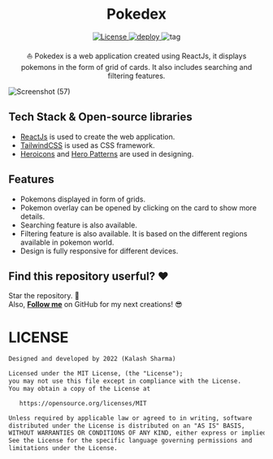 <h1 align='center'>Pokedex</h1>

<p align='center'>
  <a href="https://opensource.org/licenses/MIT">
  <img alt="License" src="https://img.shields.io/github/license/k99sharma/pokemon-react"/>
  </a>
  
  <a href="https://app.netlify.com/sites/ghost32-pokemon/deploys">
    <img alt="deploy" src="https://img.shields.io/netlify/a519507c-b0a5-4ce3-9a2e-a0626e3c6141" />
  </a>
  
  <a>
    <img alt="tag" src="https://img.shields.io/github/v/tag/k99sharma/earth-model" />
  </a>
</p>


<p align='center'>
  ⛵ Pokedex is a web application created using ReactJs, it displays pokemons in the form of grid of cards. It also includes searching and filtering features.
</p>

![Screenshot (57)](https://user-images.githubusercontent.com/54969439/149664772-a1f7ee30-1da4-46d9-8fb8-c81a4f8910c6.png)

## Tech Stack & Open-source libraries

- [ReactJs](https://reactjs.org/) is used to create the web application.
- [TailwindCSS](https://tailwindcss.com/) is used as CSS framework.
- [Heroicons](https://heroicons.com/) and [Hero Patterns](https://heropatterns.com/) are used in designing.

## Features
- Pokemons displayed in form of grids.
- Pokemon overlay can be opened by clicking on the card to show more details.
- Searching feature is also available.
- Filtering feature is also available. It is based on the different regions available in pokemon world.
- Design is fully responsive for different devices.


## Find this repository userful? :heart:
Star the repository. 🌟
<br>Also, __[Follow me](https://github.com/k99sharma)__ on GitHub for my next creations! 😎

# LICENSE
```xml
Designed and developed by 2022 (Kalash Sharma)

Licensed under the MIT License, (the "License");
you may not use this file except in compliance with the License.
You may obtain a copy of the License at

   https://opensource.org/licenses/MIT

Unless required by applicable law or agreed to in writing, software
distributed under the License is distributed on an "AS IS" BASIS,
WITHOUT WARRANTIES OR CONDITIONS OF ANY KIND, either express or implied.
See the License for the specific language governing permissions and
limitations under the License.
```
